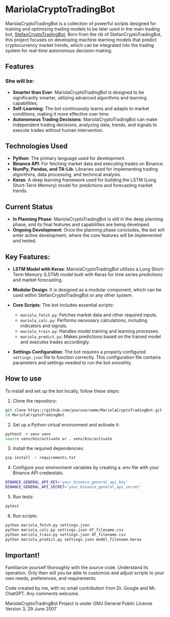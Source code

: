 # MariolaCryptoTradingBot

MariolaCryptoTradingBot is a collection of powerful scripts designed for training and optimizing trading models to be later used in the main trading bot, [StefanCryptoTradingBot](https://github.com/PedroPLCode/StefanCryptoTradingBot). Born from the rib of StefanCryptoTradingBot, this project focuses on developing machine learning models that predict cryptocurrency market trends, which can be integrated into the trading system for real-time autonomous decision-making.

## Features

### She will be:
- **Smarter than Ever**: MariolaCryptoTradingBot is designed to be significantly smarter, utilizing advanced algorithms and learning capabilities.
- **Self-Learning**: The bot continuously learns and adapts to market conditions, making it more effective over time.
- **Autonomous Trading Decisions**: MariolaCryptoTradingBot can make independent trading decisions, analyzing data, trends, and signals to execute trades without human intervention.

## Technologies Used
- **Python**: The primary language used for development.
- **Binance API**: For fetching market data and executing trades on Binance.
- **NumPy, Pandas, and TA-Lib**: Libraries used for implementing trading algorithms, data processing, and technical analysis.
- **Keras**: A deep learning framework used for building the LSTM (Long Short-Term Memory) model for predictions and forecasting market trends.

## Current Status
- **In Planning Phase**: MariolaCryptoTradingBot is still in the deep planning phase, and its final features and capabilities are being developed.
- **Ongoing Development**: Once the planning phase concludes, the bot will enter active development, where the core features will be implemented and tested.

## Key Features:
- **LSTM Model with Keras**: MariolaCryptoTradingBot utilizes a Long Short-Term Memory (LSTM) model built with Keras for time series predictions and market forecasting.
- **Modular Design**: It is designed as a modular component, which can be used within StefanCryptoTradingBot or any other system.
- **Core Scripts**: The bot includes essential scripts:
  - `mariola_fetch.py`: Fetches market data and other required inputs.
  - `mariola_calc.py`: Performs necessary calculations, including indicators and signals.
  - `mariola_train.py`: Handles model training and learning processes.
  - `mariola_predict.py`: Makes predictions based on the trained model and executes trades accordingly.
  
- **Settings Configuration**: The bot requires a properly configured `settings.json` file to function correctly. This configuration file contains parameters and settings needed to run the bot smoothly.

## How to use

To install and set up the bot locally, follow these steps:

1. Clone the repository:
```bash
git clone https://github.com/yourusername/MariolaCryptoTradingBot.git
cd MariolaCryptoTradingBot
```

2. Set up a Python virtual environment and activate it:
```bash
python3 -m venv venv
source venv/bin/activate or . venv/bin/activate
```

3. Install the required dependencies:
```bash
pip install -r requirements.txt
```

4. Configure your environment variables by creating a .env file with your Binance API credentials.
```bash
BINANCE_GENERAL_API_KEY='your_binance_general_api_key'
BINANCE_GENERAL_API_SECRET='your_binance_general_api_secret'
```

5. Run tests:
```bash
pytest
```

6. Run scripts:
```bash
python mariola_fetch.py settings.json
python mariola_calc.py settings.json df_filename.csv
python mariola_train.py settings.json df_filename.csv
python mariola_predict.py settings.json model_filename.keras
```

## Important!
Familiarize yourself thoroughly with the source code. Understand its operation. Only then will you be able to customize and adjust scripts to your own needs, preferences, and requirements.

Code created by me, with no small contribution from Dr. Google and Mr. ChatGPT.
Any comments welcome.

MariolaCryptoTradingBot Project is under GNU General Public License Version 3, 29 June 2007